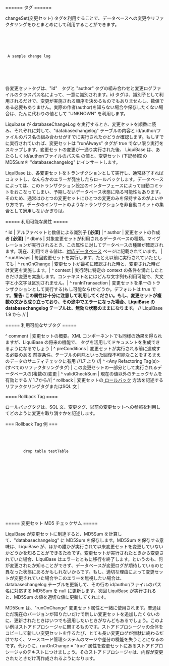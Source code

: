 ====== <changeSet> タグ ======

changeSet(変更セット) タグを利用することで、データベースへの変更やリファクタリングをひとまとめにして利用することができます。

<code xml>
<?xml version="1.0" encoding="UTF-8"?>

<databaseChangeLog
  xmlns="http://www.liquibase.org/xml/ns/dbchangelog/1.7"
  xmlns:xsi="http://www.w3.org/2001/XMLSchema-instance"
  xsi:schemaLocation="http://www.liquibase.org/xml/ns/dbchangelog/1.7
         http://www.liquibase.org/xml/ns/dbchangelog/dbchangelog-1.7.xsd">
    <changeSet id="1" author="bob">
        <comment>A sample change log</comment>
        <createTable/>
    </changeSet>
    <changeSet id="2" author="bob" runAlways="true">
        <alterTable/>
    </changeSet>
    <changeSet id="3" author="alice" failOnError="false" dbms="oracle">
        <alterTable/>
    </changeSet>
</databaseChangeLog>
</code>                    

各変更セットタグは、"id"　タグと "author" タグの組み合わせと変更ログファイルのクラスパス名によって、一意に識別されます。id  タグは、識別子として利用されるだけで、変更が実施される順序を決めるものでもありませんし、数値である必要もありません。実際の作者(author)を知らない場合や保存したくない場合は、たんに代わりの値として "UNKNOWN" を利用します。

Liquibase が databaseChangeLog を実行するとき、変更セットを順番に読み、それぞれに対して、"databasechangelog" テーブルの内容と id/author/ファイルのパス名の組み合わせがすでに実行されたかどうか確認します。もしすでに実行されていれば、変更セットは "runAlways" タグが true  でない限り実行をスキップします。変更セットの変更が一通り実行された後、 LiquiBase は、あたらしく id/author/ファイルのパス名 の値と、変更セット (下記参照)のMD5Sumを "databasechangelog" にインサートします。

LiquiBase は、各変更セットをトランザクションとして実行し、通常終了すればコミットし、なんらかのエラーが発生したらロールバックします。データベースによっては、このトランザクション設定のインターフェースによって自動コミットをおこなってしまい、予期しないデータベース状態に陥る可能性もあります。そのため、通常はひとつの変更セットにひとつの変更のみを保持するのがよいやり方です。データのインサートのようなトランザクションを非自動コミットの集合として適用しないかぎりは。







===== 利用可能な属性 =====

^ id  | アルファベットと数値による識別子 **[必須]** |
^ author  | 変更セットの作成者 **[必須]** |
^ dbms  | 対象変更セットが利用されるデータベースの種類。マイグレーションが実行されるとき、この属性に対してデータベースの種類が確認されます。現在、利用できる値は、[対応データベース](../databases) ページに記載されています。 |
^ runAlways  | 毎回変更セットを実行します、たとえ以前に実行されていたとしても |
^ runOnChange  | 変更セットが最初に確認された時と、変更された時だけ変更を実施します。|
^ context  | 実行時に特定の context の条件を満たしたときだけ変更を実施します。コンテキスト名にはどんな文字列も利用可能で、大文字と小文字は区別されません。|
^ runInTransaction  | 変更セットを単一のトランザクションとして実行する(もし可能なら)かどうか。デフォルトは true です。**警告:  この属性は十分に注意して利用してください。もし、変更セットが複数の文から成り立っており、その途中でエラーになった場合、LiquiBase の databasechangelog テーブルは、無効な状態のままになります。** // LiquiBase 1.9 から // |

===== 利用可能なサブタグ =====

^ comment  | 変更セットの概要。XML コンポーネントでも同様の効果を得られますが、LiquiBase の将来の機能で、<comment> タグを活用してドキュメントを生成できるようになるでしょう |
^ preConditions | 変更セットが実行される前に達成する必要のある[ 前提条件](Preconditions )。テーブルの削除といった回復不可能なことをするまえのデータのサニティチェックに有用 //1.7 より //|
^ <Any Refactoring Tag(s)>(すべてのリファクタリングタグ)  | この変更セットの一部分として実行されるデータベースの(複数の)変更 |
^ validCheckSum | 現在の値以外のチェックサムを有効とする // 1.7から//|
^ rollback | 変更セットの[ ロールバック](rollback ) 方法を記述するリファクタリングタグまたはSQL 文 |


==== Rollback Tag ====

ロールバッグタグは、SQL 文、変更タグ、以前の変更セットへの参照を利用してどのように変更を取り消すかを記述します。

=== Rollback Tag 例 ===

<code xml>
<changeSet id="1" author="bob">
    <createTable tableName="testTable">
    <rollback>
        drop table testTable
    </rollback>
</changeSet>
</code>

<code xml>
<changeSet id="1" author="bob">
    <createTable tableName="testTable">
    <rollback>
        <dropTable tableName="testTable"/>
    </rollback>
</changeSet>
</code>

<code xml>
<changeSet id="2" author="bob">
    <dropTable tableName="testTable"/>
    <rollback changeSetId="1" changeSetAuthor="bob"/>
</changeSet>
</code>


===== 変更セット MD5 チェックサム =====


LiquiBase が変更セットに到達すると、MD5Sum を計算して、"databasechangelog" に MD5Sum を保存します。MD5Sum を保存する意味は、LiquiBase が、ほかの誰かが実行されて以来変更セットを変更していないかどうかを知ることができるためです。変更セットが実行されたときから変更されていた場合、LiquiBase はエラーとともに移行を終了します。というのも、何が変更されたか知ることができず、データベースが変更ログが期待しているのと異なった状態にあるかもしれないからです。もし、適切な理由によって変更セットが変更されていた場合やこのエラーを無視したい場合は、databasechangelog テーブルを更新して、その行の id/author/ファイルのパス名に対応する MD5Sum を null に更新します。次回 LiquiBase が実行されると、MD5Sum の値を適切な値に更新してくれます。

MD5Sum は、"runOnChange" 変更セット属性と一緒に使用されます。普通はただ現在のバージョンが知りたいだけで新しい変更セットを追加したくないのに、更新されたときはいつでも適用したいときがなんどもあるでしょう。このよい例はストアドプロシージャに関するものです。ストアドプロシージャの全体をコピーして新しい変更セットを作るたび、とても長い変更ログが無駄に終わるだけでなく、ソースコード管理システムのマージや差分の機能を失うことになるのです。代わりに、runOnChange = "true" 属性を変更セットにあるストアドプロシージャのテキストにつけましょう。そのストアドプロシージャは、内容が変更されたときだけ再作成されるようになります。